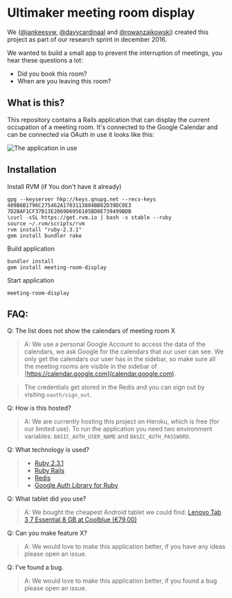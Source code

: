 # Ultimaker meeting room display

We ([@jankeesvw](https://github.com/jankeesvw), [@davycardinaal](https://github.com/davycardinaal) and 
[@rowanzajkowski](https://github.com/rowanzajkowski)) created this project as part of our research sprint in december 2016.

We wanted to build a small app to prevent the interruption of meetings, you hear these questions a lot:

* Did you book this room?
* When are you leaving this room?
 
## What is this?
 
 This repository contains a Rails application that can display the current occupation of a meeting room. 
 It's connected to the Google Calendar and can be connected via OAuth in use it looks like this:
 
![The application in use](docs/photo.jpg)

## Installation

Install RVM (if You don't have it already)
```
gpg --keyserver hkp://keys.gnupg.net --recv-keys 409B6B1796C275462A1703113804BB82D39DC0E3 7D2BAF1CF37B13E2069D6956105BD0E739499BDB
\curl -sSL https://get.rvm.io | bash -s stable --ruby
source ~/.rvm/scripts/rvm
rvm install "ruby-2.3.1"
gem install bundler rake
```
Build application
```
bundler install
gem install meeting-room-display
```

Start application
```
meeting-room-display
```

## FAQ:

Q: The list does not show the calendars of meeting room X
> A: We use a personal Google Account to access the data of the calendars, we ask Google for the calendars that our user can see. We only get the calendars our user has in the sidebar, so make sure all the meeting rooms are visible in the sidebar of [https://calendar.google.com](calendar.google.com). 

> The credentials get stored in the Redis and you can sign out by visiting `oauth/sign_out`.

Q: How is this hosted?
> A: We are currently hosting this project on Heroku, which is free (for our limited use). To run the application you need two environment variables: `BASIC_AUTH_USER_NAME` and `BASIC_AUTH_PASSWORD`.

Q: What technology is used?
> * [Ruby 2.3.1](https://www.ruby-lang.org/) 
> * [Ruby Rails](https://github.com/rails/rails)
> * [Redis](https://redis.io/)
> * [Google Auth Library for Ruby](https://github.com/google/google-auth-library-ruby)

Q: What tablet did you use?
> A: We bought the cheapest Android tablet we could find: [Lenovo Tab 3 7 Essential 8 GB at Coolblue (€79,00)](http://www.tabletcenter.nl/product/703462/category-193340/lenovo-tab-3-7-essential-8-gb.html)

Q: Can you make feature X?
> A: We would love to make this application better, if you have any ideas please open an issue.

Q: I've found a bug.
> A: We would love to make this application better, if you found a bug please open an issue.
